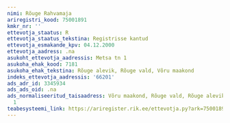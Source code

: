 ```yaml
---
nimi: Rõuge Rahvamaja
ariregistri_kood: 75001891
kmkr_nr: ''
ettevotja_staatus: R
ettevotja_staatus_tekstina: Registrisse kantud
ettevotja_esmakande_kpv: 04.12.2000
ettevotja_aadress: .na
asukoht_ettevotja_aadressis: Metsa tn 1
asukoha_ehak_kood: 7181
asukoha_ehak_tekstina: Rõuge alevik, Rõuge vald, Võru maakond
indeks_ettevotja_aadressis: '66201'
ads_adr_id: 3345934
ads_ads_oid: .na
ads_normaliseeritud_taisaadress: Võru maakond, Rõuge vald, Rõuge alevik, Metsa tn
  1
teabesysteemi_link: https://ariregister.rik.ee/ettevotja.py?ark=75001891&ref=rekvisiidid
---
```

